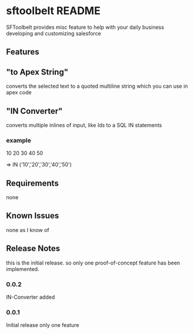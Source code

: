 # sftoolbelt README

SFToolbelt provides misc feature to help with your daily business developing and customizing salesforce

## Features
## "to Apex String"
converts the selected text to a quoted multiline string which you can use in apex code

## "IN Converter"
converts multiple inlines of input, like Ids to a SQL IN statements

### example
10
20
30
40
50

=> IN ('10','20','30','40','50')


## Requirements

none

## Known Issues

none as I know of

## Release Notes

this is the initial release. so only one proof-of-concept feature has been implemented.


### 0.0.2

IN-Converter added

### 0.0.1

Initial release only one feature


